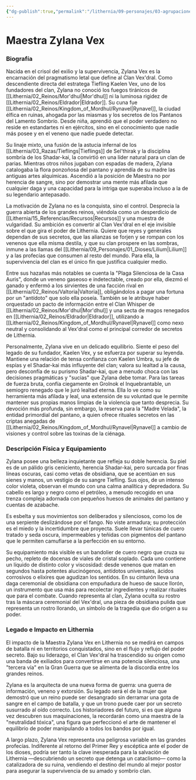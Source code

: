 ```yaml
---
{"dg-publish":true,"permalink":"/lithernia/09-personajes/03-agrupaciones/clan-vexdral/maestra-zylana-vex/","tags":["lithernia","personajes","clan","vex'dral","Mor'dhul","Eldrador","exiliados"]}
---
```


# Maestra Zylana Vex

### Biografía

Nacida en el crisol del exilio y la supervivencia, Zylana Vex es la encarnación del pragmatismo letal que define al Clan Vex'dral. Como descendiente directa del estratega Tiefling Kaelen Vex, uno de los fundadores del clan, Zylana no conoció los fuegos tiránicos de [[Lithernia/02_Reinos/Mor'dhul\|Mor'dhul]] ni la luminosa rigidez de [[Lithernia/02_Reinos/Eldrador\|Eldrador]]. Su cuna fue [[Lithernia/02_Reinos/Kingdom_of_Mordhul/Rynavel\|Rynavel]], la ciudad élfica en ruinas, ahogada por las miasmas y los secretos de los Pantanos del Lamento Sombrío. Desde niña, aprendió que el poder verdadero no reside en estandartes ni en ejércitos, sino en el conocimiento que nadie más posee y en el veneno que nadie puede detectar.

Su linaje mixto, una fusión de la astucia infernal de los [[Lithernia/03_Razas/Tieflings\|Tieflings]] de Sel'thirak y la disciplina sombría de los Shadar-kai, la convirtió en una líder natural para un clan de parias. Mientras otros niños jugaban con espadas de madera, Zylana catalogaba la flora ponzoñosa del pantano y aprendía de su madre las antiguas artes alquímicas. Ascendió a la posición de Maestra no por herencia de sangre, sino por demostrar una mente más afilada que cualquier daga y una capacidad para la intriga que superaba incluso a la de su legendario antepasado.

La motivación de Zylana no es la conquista, sino el control. Desprecia la guerra abierta de los grandes reinos, viéndola como un desperdicio de [[Lithernia/15_Referencias/Recursos\|Recursos]] y una muestra de vulgaridad. Su ambición es convertir al Clan Vex'dral en el eje invisible sobre el que gira el poder de Lithernia. Quiere que reyes y generales dependan de sus secretos, que las alianzas se forjen y se rompan con los venenos que ella misma destila, y que su clan prospere en las sombras, inmune a las llamas del [[Lithernia/09_Personajes/01_Dioses/Lilium\|Lilium]] y a las profecías que consumen al resto del mundo. Para ella, la supervivencia del clan es el único fin que justifica cualquier medio.

Entre sus hazañas más notables se cuenta la "Plaga Silenciosa de la Casa Auris", donde un veneno gaseoso e indetectable, creado por ella, diezmó el ganado y enfermó a los sirvientes de una facción rival en [[Lithernia/02_Reinos/Valtoria\|Valtoria]], obligándolos a pagar una fortuna por un "antídoto" que solo ella poseía. También se le atribuye haber orquestado un pacto de información entre el Clan Whisper de [[Lithernia/02_Reinos/Mor'dhul\|Mor'dhul]] y una secta de magos renegados en [[Lithernia/02_Reinos/Eldrador\|Eldrador]], utilizando a [[Lithernia/02_Reinos/Kingdom_of_Mordhul/Rynavel\|Rynavel]] como nexo neutral y consolidando al Vex'dral como el principal corredor de secretos de Lithernia.

Personalmente, Zylana vive en un delicado equilibrio. Siente el peso del legado de su fundador, Kaelen Vex, y se esfuerza por superar su leyenda. Mantiene una relación de tensa confianza con Kaelen Umbra, su jefe de espías y el Shadar-kai más influyente del clan; valora su lealtad a la causa, pero desconfía de su purismo Shadar-kai, que a menudo choca con las decisiones pragmáticas y "sucias" que Zylana debe tomar. Para las tareas de fuerza bruta, confía ciegamente en Grolnok el Inquebrantable, un semiogro renegado que le juró lealtad eterna. Ella lo ve como su herramienta más afilada y leal, una extensión de su voluntad que le permite mantener sus propias manos limpias de la violencia que tanto desprecia. Su devoción más profunda, sin embargo, la reserva para la "Madre Velada", la entidad primordial del pantano, a quien ofrece rituales secretos en las criptas anegadas de [[Lithernia/02_Reinos/Kingdom_of_Mordhul/Rynavel\|Rynavel]] a cambio de visiones y control sobre las toxinas de la ciénaga.

### Descripción Física y Equipamiento

Zylana posee una belleza inquietante que refleja su doble herencia. Su piel es de un pálido gris ceniciento, herencia Shadar-kai, pero surcada por finas líneas oscuras, casi como vetas de obsidiana, que se acentúan en sus sienes y manos, un vestigio de su sangre Tiefling. Sus ojos, de un intenso color violeta, observan el mundo con una calma analítica y depredadora. Su cabello es largo y negro como el petróleo, a menudo recogido en una trenza compleja adornada con pequeños huesos de animales del pantano y cuentas de azabache.

Es esbelta y sus movimientos son deliberados y silenciosos, como los de una serpiente deslizándose por el fango. No viste armadura; su protección es el miedo y la incertidumbre que proyecta. Suele llevar túnicas de cuero tratado y seda oscura, impermeables y teñidas con pigmentos del pantano que le permiten camuflarse a la perfección en su entorno.

Su equipamiento más visible es un bandolier de cuero negro que cruza su pecho, repleto de docenas de viales de cristal soplado. Cada uno contiene un líquido de distinto color y viscosidad: desde venenos que matan en segundos hasta potentes alucinógenos, antídotos universales, ácidos corrosivos o elixires que agudizan los sentidos. En su cinturón lleva una daga ceremonial de obsidiana con empuñadura de hueso de sauce llorón, un instrumento que usa más para recolectar ingredientes y realizar rituales que para el combate. Cuando representa al clan, Zylana oculta su rostro tras la máscara ceremonial del Vex'dral, una pieza de obsidiana pulida que representa un rostro llorando, un símbolo de la tragedia que dio origen a su poder.

### Legado e Impacto en Lithernia

El impacto de la Maestra Zylana Vex en Lithernia no se medirá en campos de batalla ni en territorios conquistados, sino en el flujo y reflujo del poder secreto. Bajo su liderazgo, el Clan Vex'dral ha trascendido su origen como una banda de exiliados para convertirse en una potencia silenciosa, una "tercera vía" en la Gran Guerra que se alimenta de la discordia entre los grandes reinos.

Zylana es la arquitecta de una nueva forma de guerra: una guerra de información, veneno y extorsión. Su legado será el de la mujer que demostró que un reino puede ser desangrado sin derramar una gota de sangre en el campo de batalla, y que un trono puede caer por un secreto susurrado al oído correcto. Los historiadores del futuro, si es que alguna vez descubren sus maquinaciones, la recordarán como una maestra de la "neutralidad tóxica", una figura que perfeccionó el arte de mantener el equilibrio de poder manipulando a todos los bandos por igual.

A largo plazo, Zylana Vex representa una peligrosa variable en las grandes profecías. Indiferente al retorno del Primer Rey y escéptica ante el poder de los dioses, podría ser tanto la clave inesperada para la salvación de Lithernia —descubriendo un secreto que detenga un cataclismo— como la catalizadora de su ruina, vendiendo el destino del mundo al mejor postor para asegurar la supervivencia de su amado y sombrío clan.
